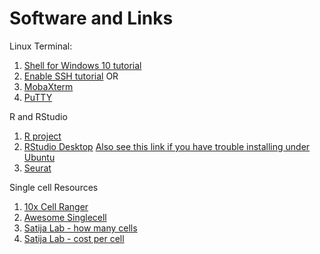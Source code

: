 # Software and Links


Linux Terminal:
1. [Shell for Windows 10 tutorial](https://www.howtogeek.com/249966/how-to-install-and-use-the-linux-bash-shell-on-windows-10/)
2. [Enable SSH tutorial](https://ittutorials.net/microsoft/windows-10/enable-ssh-windows-10-command-prompt/)
OR
3. [MobaXterm](https://mobaxterm.mobatek.net/)
4. [PuTTY](http://www.putty.org/)


R and RStudio
1. [R project](https://www.r-project.org/)
2. [RStudio Desktop](https://rstudio.com/products/rstudio/download/#download)
    [Also see this link if you have trouble installing under Ubuntu](https://computingforgeeks.com/how-to-install-r-and-rstudio-on-ubuntu-debian-mint/)
3. [Seurat](https://satijalab.org/seurat/)

Single cell Resources
1. [10x Cell Ranger](https://support.10xgenomics.com/single-cell-gene-expression/software/overview/welcome)
1. [Awesome Singlecell](https://github.com/seandavi/awesome-single-cell)
1. [Satija Lab - how many cells](www.satijalab.org/howmanycells)
1. [Satija Lab - cost per cell](https://satijalab.org/costpercell)
